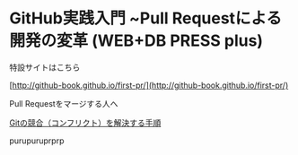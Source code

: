 # GitHub実践入門 ~Pull Requestによる開発の変革 (WEB+DB PRESS plus)

特設サイトはこちら

  [http://github-book.github.io/first-pr/](http://github-book.github.io/first-pr/)

Pull Requestをマージする人へ

  [Gitの競合（コンフリクト）を解決する手順](http://hiroki.jp/2012/07/01/4558/)


purupuruprprp